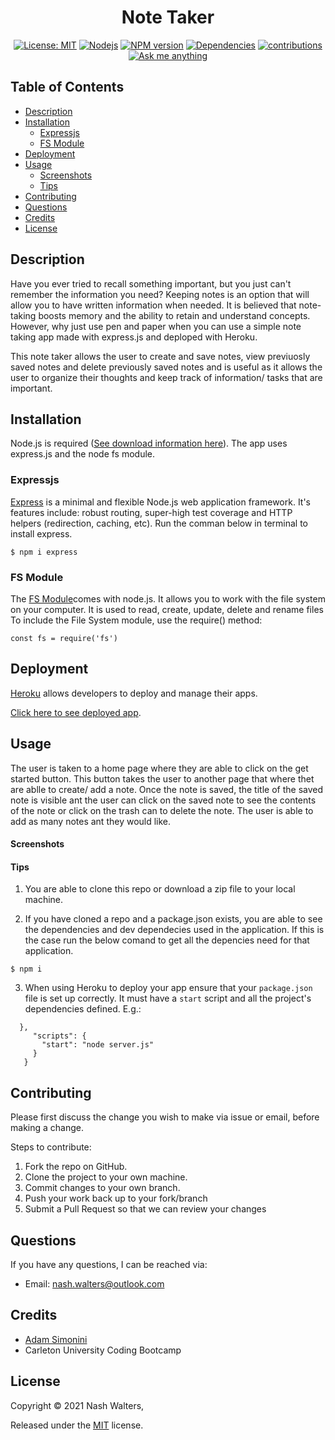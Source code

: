 <h1 align=center>Note Taker</h1>

<p align="center">
 <a href=""><img alt="License: MIT" src="https://img.shields.io/badge/License-MIT-yellow.svg" target="_blank" /></a>
 <a href=""><img alt="Nodejs" src="https://aleen42.github.io/badges/src/node.svg" target="_blank" /></a>
 <a href=""><img alt="NPM version" src="https://img.shields.io/badge/npm-v6.14.10-blue" target="_blank" /></a>
 <a href=""><img alt="Dependencies" src="https://img.shields.io/badge/dependencies%20-up%20to%20date-orange" target="_blank" /></a>
 <a href=""><img alt="contributions" src="https://img.shields.io/badge/contributions-welcome-brightgreen.svg?style=flat" target="_blank"/></a>
 <a href="https://github.com/nashwalters"><img alt="Ask me anything" src="https://img.shields.io/badge/Ask%20me-anything-1abc9c.svg" target="_blank" /></a>
</p>

## Table of Contents
* [Description](#description)
* [Installation](#installation)
  * [Expressjs](#expressjs)
  * [FS Module](#fs-module)
* [Deployment](#deployment)
* [Usage](#usage)
  * [Screenshots](#screenshots)
  * [Tips](#tips)
* [Contributing](#contributing)
* [Questions](#questions)
* [Credits](#credits)
* [License](#license)

## Description
Have you ever tried to recall something important, but you just can't remember the information you need? Keeping notes is an option that will allow you to have written information when needed. It is believed that note-taking boosts memory and the ability to retain and understand concepts. However, why just use pen and paper when you can use a simple note taking app made with express.js and deploped with Heroku.

This note taker allows the user to create and save notes, view previuosly saved notes and delete previously saved notes and is useful as it allows the user to organize their thoughts and keep track of information/ tasks that are important.

## Installation
Node.js is required ([See download information here](https://nodejs.org/en/download/)). The app uses express.js and the node fs module.

### Expressjs
[Express](https://expressjs.com/) is a minimal and flexible Node.js web application framework. It's features include: robust routing, super-high test coverage and HTTP helpers (redirection, caching, etc). Run the comman below in terminal to install express.
```
$ npm i express
```
### FS Module
The [FS Module](https://nodejs.org/api/fs.html)comes with node.js. It allows you to work with the file system on your computer. It is used to read, create, update, delete and rename files
To include the File System module, use the require() method:
```
const fs = require('fs')
```

## Deployment 
[Heroku](https://www.heroku.com/what) allows developers to deploy and manage their apps.

[Click here to see deployed app](https://secret-island-62587.herokuapp.com/).

## Usage
The user is taken to a home page where they are able to click on the get started button. This button takes the user to another page that where thet are ablle to create/ add a note. Once the note is saved, the title of the saved note is visible ant the user can click on the saved note to see the contents of the note or click on the trash can to delete the note. The user is able to add as many notes ant they would like. 

#### Screenshots


#### Tips
1. You are able to clone this repo or download a zip file to your local machine.

2. If you have cloned a repo and a package.json exists, you are able to see the dependencies and dev dependecies used in the application. If this is the case run the below comand to get all the depencies need for that application.
```
$ npm i
```
3. When using Heroku to deploy your app ensure that your `package.json` file is set up correctly. It must have a `start` script and all the project's dependencies defined. E.g.:
```
  },
     "scripts": {
       "start": "node server.js"
     }
   }
```
## Contributing
Please first discuss the change you wish to make via issue or email, before making a change.

Steps to contribute: 
1. Fork the repo on GitHub.
2. Clone the project to your own machine.
3. Commit changes to your own branch.
4. Push your work back up to your fork/branch
5. Submit a Pull Request so that we can review your changes

## Questions  
If you have any questions, I can be reached via:
* <bold>Email</bold>: nash.walters@outlook.com

## Credits
* [Adam Simonini](https://github.com/adamsimonini)
* Carleton University Coding Bootcamp

## License
Copyright © 2021 Nash Walters,

Released under the [MIT](https://github.com/nashwalters/eng-team-generator/blob/main/LICENSE) license.
